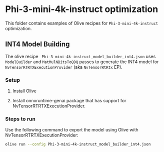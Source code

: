 # Phi-3-mini-4k-instruct optimization

This folder contains examples of Olive recipes for `Phi-3-mini-4k-instruct` optimization.

## INT4 Model Building

The olive recipe ` Phi-3-mini-4k-instruct_model_builder_int4.json` uses `ModelBuilder` and `MatMulNBitsToQDQ` passes to generate the INT4 model for `NvTensorRTRTXExecutionProvider` (aka `NvTensorRtRtx` EP).

### Setup

1. Install Olive

2. Install onnxruntime-genai package that has support for NvTensorRTRTXExecutionProvider.

### Steps to run

Use the following command to export the model using Olive with NvTensorRTRTXExecutionProvider:

```bash
olive run --config Phi-3-mini-4k-instruct_model_builder_int4.json
```
